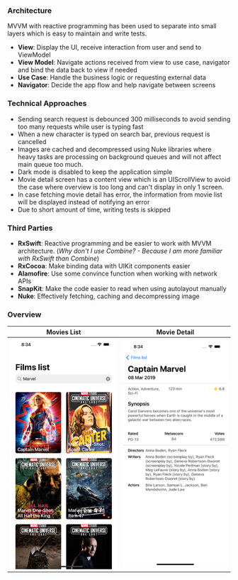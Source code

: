 ### Architecture
MVVM with reactive programming has been used to separate into small layers which is easy to maintain and write tests.

- **View**: Display the UI, receive interaction from user and send to ViewModel
- **View Model**: Navigate actions received from view to use case, navigator and bind the data back to view if needed
- **Use Case**: Handle the business logic or requesting external data
- **Navigator**: Decide the app flow and help navigate between screens

### Technical Approaches
- Sending search request is debounced 300 milliseconds to avoid sending too many requests while user is typing fast
- When a new character is typed on search bar, previous request is cancelled
- Images are cached and decompressed using Nuke libraries where heavy tasks are processing on background queues and will not affect main queue too much.
- Dark mode is disabled to keep the application simple
- Movie detail screen has a content view which is an UIScrollView to avoid the case where overview is too long and can't display in only 1 screen.
- In case fetching movie detail has error, the information from movie list will be displayed instead of notifying an error
- Due to short amount of time, writing tests is skipped

### Third Parties
- **RxSwift**: Reactive programming and be easier to work with MVVM architecture. (*Why don't I use Combine? - Because I am more familiar with RxSwift than Combine*)
- **RxCocoa**: Make binding data with UIKit components easier
- **Alamofire**: Use some convince function when working with network APIs
- **SnapKit**: Make the code easier to read when using autolayout manually
- **Nuke**: Effectively fetching, caching and decompressing image

### Overview

|         Movies List       |        Movie Detail       |
|---------------------------|---------------------------|
|![](Screenshots/movies.png)|![](Screenshots/detail.png)|
